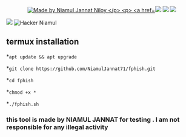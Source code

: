 <p align="center">
<a href="https:www.facebook.com/realniamul91"><img title="Made by Niamul Jannat Niloy
</p>
<p>
<a href="https://img.shields.io/badge/Niamul-Jannat-blue" ><img  src="https://img.shields.io/badge/Niamul-Jannat-red"></a>  <a href="#" ><img  src="https://img.shields.io/badge/FACEBOOKPHISH-violet"></a>  <a href="#"><img src="https://img.shields.io/badge/MADE%20IN%20-BASH-blue"></a></p>

<a href="https://www.facebook.com/realniamul91" > <img src="https://img.shields.io/badge/Facebook-1877F2?style=for-the-badge&logo=facebook&logoColor=blue" ></a>
![Hacker Niamul](https://user-images.githubusercontent.com/56459297/153333346-e05b9695-e59a-4931-91e4-68f4657fbff9.png)

## termux installation 
*`apt update && apt upgrade`

*`git clone https://github.com/NiamulJannat71/fphish.git`

*`cd fphish`

*`chmod +x *`

*`./fphish.sh`
### this tool is made by NIAMUL JANNAT for testing . I am not responsible for any illegal activity




